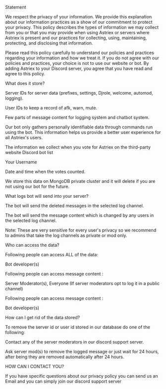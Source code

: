 Statement

We respect the privacy of your information. We provide this explanation about our information practices as a show of our commitment to protect your privacy. This policy describes the types of information we may collect from you or that you may provide when using Astriex or servers where Astriex is present and our practices for collecting, using, maintaining, protecting, and disclosing that information.

Please read this policy carefully to understand our policies and practices regarding your information and how we treat it. If you do not agree with our policies and practices, your choice is not to use our website or bot. By adding Astriex to your Discord server, you agree that you have read and agree to this policy.

What does it store?

Server IDs for server data (prefixes, settings, Djrole, welcome, automod, logging).

User IDs to keep a record of afk, warn, mute.

Few parts of message content for logging system and chatbot system.

Our bot only gathers personally identifiable data through commands run using the bot. This information helps us provide a better user experience for all Astriex's users.

The information we collect when you vote for Astriex on the third-party website Discord bot list

Your Username

Date and time when the votes counted.

We store this data on MongoDB private cluster and it will delete if you are not using our bot for the future.

What logs bot will send into your server?

The bot will send the deleted messages in the selected log channel.

The bot will send the message content which is changed by any users in the selected log channel.

Note: These are very sensitive for every user's privacy so we recommend to admins that take the log channels as private or mod only.

Who can access the data?

Following people can access ALL of the data:

Bot developer(s)

Following people can access message content :

Server Moderator(s), Everyone (If server moderators opt to log it in a public channel)

Following people can access message content :

Bot developer(s)

How can I get rid of the data stored?

To remove the server id or user id stored in our database do one of the following:

Contact any of the server moderators in our discord support server.

Ask server mod(s) to remove the logged message or just wait for 24 hours, after being they are removed automatically after 24 hours.

HOW CAN I CONTACT YOU?

If you have specific questions about our privacy policy you can send us an Email and you can simply join our discord support server
